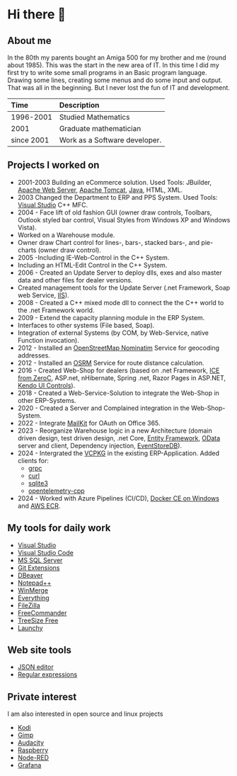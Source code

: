 # Hi there 👋

## About me

In the 80th my parents bought an Amiga 500 for my brother and me (round about 1985). This was the start in the new area of IT. In this time I did my first try to write some small programs in an Basic program language. Drawing some lines, creating some menus and do some input and output. That was all in the beginning. But I never lost the fun of IT and development.

| Time | Description |
|:-----|:------------|
| 1996-2001 | Studied Mathematics |
| 2001 | Graduate mathematician |
| since 2001 | Work  as a Software developer. |

## Projects I worked on

- 2001-2003 Building an eCommerce solution. Used Tools: JBuilder, [Apache Web Server](https://httpd.apache.org/), [Apache Tomcat](https://tomcat.apache.org/), [Java](https://www.java.com/), HTML, XML.
- 2003 Changed the Department to ERP and PPS System. Used Tools: [Visual Studio](https://visualstudio.microsoft.com/) C++ MFC.
- 2004 - Face lift of old fashion GUI (owner draw controls, Toolbars, Outlook styled bar control, Visual Styles from Windows XP and Windows Vista).
- Worked on a Warehouse module.
- Owner draw Chart control for lines-, bars-, stacked bars-, and pie-charts (owner draw control).
- 2005 -Including IE-Web-Control in the C++ System.
- Including an HTML-Edit Control in the C++ System.
- 2006 - Created an Update Server to deploy dlls, exes and also master data and other files for dealer versions.
- Created management tools for the Update Server (.net Framework, Soap web Service, [IIS](https://www.iis.net/)).
- 2008 - Created a C++ mixed mode dll to connect the the C++ world to the .net Framework world.
- 2009 - Extend the capacity planning module in the ERP System.
- Interfaces to other systems (File based, Soap).
- Integration of external Systems (by COM, by Web-Service, native Function invocation).
- 2012 - Installed an [OpenStreetMap Nominatim](https://nominatim.org/release-docs/latest/admin/Installation/) Service for geocoding addresses.
- 2012 - Installed an [OSRM](http://project-osrm.org/) Service for route distance calculation.
- 2016 - Created Web-Shop for dealers (based on .net Framework, [ICE from ZeroC](https://zeroc.com/), ASP.net, nHibernate, Spring .net, Razor Pages in ASP.NET, [Kendo UI Controls](https://www.telerik.com/kendo-ui)).
- 2018 - Created a Web-Service-Solution to integrate the Web-Shop in other ERP-Systems.
- 2020 - Created a Server and Complained integration in the Web-Shop-System.
- 2022 - Integrate [MailKit](https://github.com/jstedfast/MailKit) for OAuth on Office 365.
- 2023 - Reorganize Warehouse logic in a new Architecture (domain driven design, test driven design, .net Core, [Entity Framework](https://learn.microsoft.com/en-us/ef/), [OData](https://www.odata.org/) server and client, Dependency injection, [EventStoreDB](https://www.eventstore.com/)).
- 2024 - Intergrated the [VCPKG](https://vcpkg.io/en/) in the existing ERP-Application. Added clients for:
  - [grpc](https://vcpkg.io/en/package/grpc)
  - [curl](https://vcpkg.io/en/package/curl)
  - [sqlite3](https://vcpkg.io/en/package/sqlite3)
  - [opentelemetry-cpp](https://vcpkg.io/en/package/opentelemetry-cpp)
- 2024 - Worked with Azure Pipelines (CI/CD), [Docker CE on Windows](https://docs.docker.com/engine/install/binaries/#install-server-and-client-binaries-on-windows) and [AWS ECR](https://aws.amazon.com/de/ecr/).
  
## My tools for daily work

- [Visual Studio](https://visualstudio.microsoft.com/de/vs/community/)
- [Visual Studio Code](https://code.visualstudio.com/)
- [MS SQL Server](https://www.microsoft.com/de-de/sql-server/sql-server-downloads)
- [Git Extensions](http://gitextensions.github.io/)
- [DBeaver](https://dbeaver.io/download/)
- [Notepad++](https://notepad-plus-plus.org/downloads/)
- [WinMerge](https://winmerge.org/downloads/)
- [Everything](https://www.voidtools.com/downloads/)
- [FileZilla](https://filezilla-project.org/)
- [FreeCommander](https://freecommander.com/)
- [TreeSize Free](https://www.jam-software.de/treesize_free)
- [Launchy](http://www.launchy.net/)

## Web site tools

- [JSON editor](https://jsoneditoronline.org/)
- [Regular expressions](https://regex101.com/)

## Private interest

I am also interested in open source and linux projects

- [Kodi](https://kodi.tv/)
- [Gimp](https://www.gimp.org/)
- [Audacity](https://www.audacityteam.org/)
- [Raspberry](https://www.raspberrypi.com/)
- [Node-RED](https://nodered.org/)
- [Grafana](https://grafana.com/)

<!--
**ohainz/ohainz** is a ✨ _special_ ✨ repository because its `README.md` (this file) appears on your GitHub profile.

Here are some ideas to get you started:

- 🔭 I’m currently working on ...
- 🌱 I’m currently learning ...
- 👯 I’m looking to collaborate on ...
- 🤔 I’m looking for help with ...
- 💬 Ask me about ...
- 📫 How to reach me: ...
- 😄 Pronouns: ...
- ⚡ Fun fact: ...
-->
